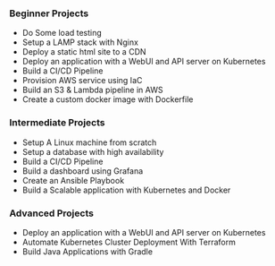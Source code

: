 ### **Beginner Projects**

- Do Some load testing
- Setup a LAMP stack with Nginx
- Deploy a static html site to a CDN
- Deploy an application with a WebUI and API server on Kubernetes
- Build a CI/CD Pipeline
- Provision AWS service using IaC
- Build an S3 & Lambda pipeline in AWS
- Create a custom docker image with Dockerfile


### **Intermediate Projects**

- Setup A Linux machine from scratch
- Setup a database with high availability
- Build a CI/CD Pipeline
- Build a dashboard using Grafana
- Create an Ansible Playbook
- Build a Scalable application with Kubernetes and Docker

### **Advanced Projects**

- Deploy an application with a WebUI and API server on Kubernetes
- Automate Kubernetes Cluster Deployment With Terraform
- Build Java Applications with Gradle